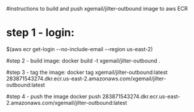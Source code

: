 #instructions to build and push xgemail/jilter-outbound image to aws ECR
# step 1 - login: 
$(aws ecr get-login --no-include-email --region us-east-2)

#step 2 - build image:
docker build -t xgemail/jilter-outbound .

#step 3 - tag the image:
docker tag xgemail/jilter-outbound:latest 283871543274.dkr.ecr.us-east-2.amazonaws.com/xgemail/jilter-outbound:latest

#step 4 - push the image
docker push 283871543274.dkr.ecr.us-east-2.amazonaws.com/xgemail/jilter-outbound:latest